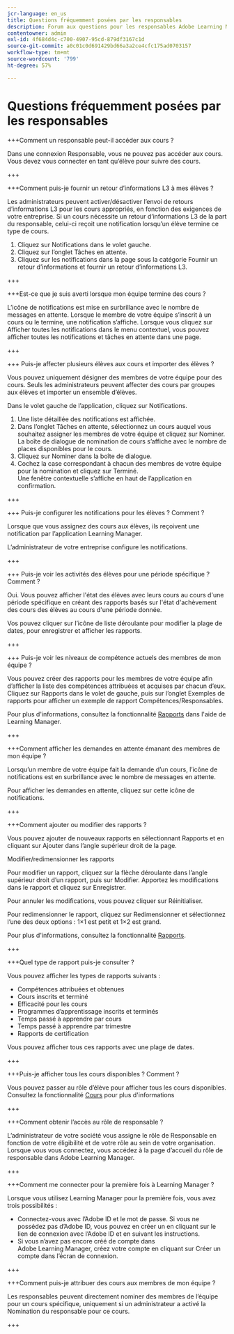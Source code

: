 ```yaml
---
jcr-language: en_us
title: Questions fréquemment posées par les responsables
description: Forum aux questions pour les responsables Adobe Learning Manager
contentowner: admin
exl-id: 4f684d4c-c700-4907-95cd-879df3167c1d
source-git-commit: a0c01c0d691429bd66a3a2ce4cfc175ad0703157
workflow-type: tm+mt
source-wordcount: '799'
ht-degree: 57%

---
```


# Questions fréquemment posées par les responsables

+++Comment un responsable peut-il accéder aux cours ?

Dans une connexion Responsable, vous ne pouvez pas accéder aux cours. Vous devez vous connecter en tant qu’élève pour suivre des cours.

+++

+++Comment puis-je fournir un retour d’informations L3 à mes élèves ?

Les administrateurs peuvent activer/désactiver l’envoi de retours d’informations L3 pour les cours appropriés, en fonction des exigences de votre entreprise. Si un cours nécessite un retour d’informations L3 de la part du responsable, celui-ci reçoit une notification lorsqu’un élève termine ce type de cours.

1. Cliquez sur Notifications dans le volet gauche.
1. Cliquez sur l’onglet Tâches en attente.
1. Cliquez sur les notifications dans la page sous la catégorie Fournir un retour d’informations et fournir un retour d’informations L3.

+++

+++Est-ce que je suis averti lorsque mon équipe termine des cours ?

L’icône de notifications est mise en surbrillance avec le nombre de messages en attente. Lorsque le membre de votre équipe s’inscrit à un cours ou le termine, une notification s’affiche. Lorsque vous cliquez sur Afficher toutes les notifications dans le menu contextuel, vous pouvez afficher toutes les notifications et tâches en attente dans une page.

+++

+++ Puis-je affecter plusieurs élèves aux cours et importer des élèves ?

Vous pouvez uniquement désigner des membres de votre équipe pour des cours. Seuls les administrateurs peuvent affecter des cours par groupes aux élèves et importer un ensemble d’élèves.

Dans le volet gauche de l’application, cliquez sur Notifications.

1. Une liste détaillée des notifications est affichée.
1. Dans l’onglet Tâches en attente, sélectionnez un cours auquel vous souhaitez assigner les membres de votre équipe et cliquez sur Nominer.\
   La boîte de dialogue de nomination de cours s’affiche avec le nombre de places disponibles pour le cours.
1. Cliquez sur Nominer dans la boîte de dialogue.
1. Cochez la case correspondant à chacun des membres de votre équipe pour la nomination et cliquez sur Terminé.\
   Une fenêtre contextuelle s’affiche en haut de l’application en confirmation.

+++

+++ Puis-je configurer les notifications pour les élèves ? Comment ?

Lorsque que vous assignez des cours aux élèves, ils reçoivent une notification par l’application Learning Manager.

L’administrateur de votre entreprise configure les notifications.

+++

+++ Puis-je voir les activités des élèves pour une période spécifique ? Comment ?

Oui. Vous pouvez afficher l&#39;état des élèves avec leurs cours au cours d&#39;une période spécifique en créant des rapports basés sur l&#39;état d&#39;achèvement des cours des élèves au cours d&#39;une période donnée.

Vos pouvez cliquer sur l’icône de liste déroulante pour modifier la plage de dates, pour enregistrer et afficher les rapports.

+++

+++ Puis-je voir les niveaux de compétence actuels des membres de mon équipe ?

Vous pouvez créer des rapports pour les membres de votre équipe afin d’afficher la liste des compétences attribuées et acquises par chacun d’eux. Cliquez sur Rapports dans le volet de gauche, puis sur l’onglet Exemples de rapports pour afficher un exemple de rapport Compétences/Responsables.

Pour plus d&#39;informations, consultez la fonctionnalité [Rapports](feature-summary/reports.md) dans l&#39;aide de Learning Manager.

+++

+++Comment afficher les demandes en attente émanant des membres de mon équipe ?

Lorsqu’un membre de votre équipe fait la demande d’un cours, l’icône de notifications est en surbrillance avec le nombre de messages en attente.

Pour afficher les demandes en attente, cliquez sur cette icône de notifications.

+++

+++Comment ajouter ou modifier des rapports ?

Vous pouvez ajouter de nouveaux rapports en sélectionnant Rapports et en cliquant sur Ajouter dans l’angle supérieur droit de la page.

Modifier/redimensionner les rapports

Pour modifier un rapport, cliquez sur la flèche déroulante dans l’angle supérieur droit d’un rapport, puis sur Modifier. Apportez les modifications dans le rapport et cliquez sur Enregistrer.

Pour annuler les modifications, vous pouvez cliquer sur Réinitialiser.

Pour redimensionner le rapport, cliquez sur Redimensionner et sélectionnez l’une des deux options : 1×1 est petit et 1×2 est grand.

Pour plus d&#39;informations, consultez la fonctionnalité [Rapports](feature-summary/reports.md).

+++

+++Quel type de rapport puis-je consulter ?

Vous pouvez afficher les types de rapports suivants :

* Compétences attribuées et obtenues
* Cours inscrits et terminé
* Efficacité pour les cours
* Programmes d’apprentissage inscrits et terminés
* Temps passé à apprendre par cours
* Temps passé à apprendre par trimestre
* Rapports de certification

Vous pouvez afficher tous ces rapports avec une plage de dates.

+++

+++Puis-je afficher tous les cours disponibles ? Comment ?

Vous pouvez passer au rôle d’élève pour afficher tous les cours disponibles. Consultez la fonctionnalité [Cours](../learners/feature-summary/courses.md) pour plus d&#39;informations

+++

+++Comment obtenir l’accès au rôle de responsable ?

L’administrateur de votre société vous assigne le rôle de Responsable en fonction de votre éligibilité et de votre rôle au sein de votre organisation. Lorsque vous vous connectez, vous accédez à la page d’accueil du rôle de responsable dans Adobe Learning Manager.

+++

+++Comment me connecter pour la première fois à Learning Manager ?

Lorsque vous utilisez Learning Manager pour la première fois, vous avez trois possibilités :

* Connectez-vous avec l’Adobe ID et le mot de passe. Si vous ne possédez pas d’Adobe ID, vous pouvez en créer un en cliquant sur le lien de connexion avec l’Adobe ID et en suivant les instructions.
* Si vous n’avez pas encore créé de compte dans Adobe Learning Manager, créez votre compte en cliquant sur Créer un compte dans l’écran de connexion.

+++

+++Comment puis-je attribuer des cours aux membres de mon équipe ?

Les responsables peuvent directement nominer des membres de l’équipe pour un cours spécifique, uniquement si un administrateur a activé la Nomination du responsable pour ce cours.

+++
